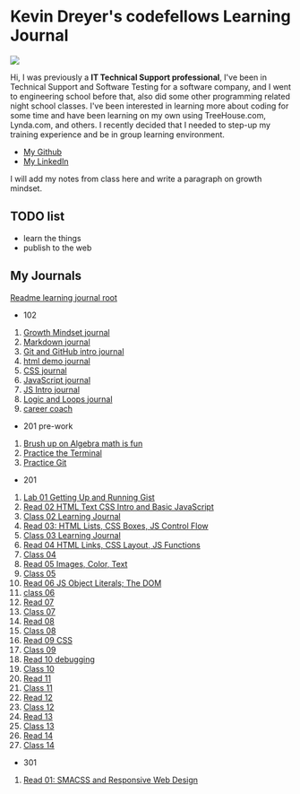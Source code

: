 # Kevin Dreyer's codefellows Learning Journal
![](https://upload.wikimedia.org/wikipedia/commons/thumb/b/b8/An_Teallach_panorama.jpg/2880px-An_Teallach_panorama.jpg)

Hi, I was previously a **IT Technical Support professional**, I've been in Technical Support and Software Testing for a software company, and I went to engineering school before that, also did some other programming related night school classes.  I've been interested in learning more about coding for some time and have been learning on my own using TreeHouse.com, Lynda.com, and others.  I recently decided that I needed to step-up my training experience and be in group learning environment.

* [My Github](https://github.com/astrokd)
* [My LinkedIn](https://www.linkedin.com/in/kevinjdreyer/)

I will add my notes from class here and write a paragraph on growth mindset.

## TODO list

+ learn the things 
+ publish to the web 

## My Journals
[Readme learning journal root](README.md)
- 102
1. [Growth Mindset journal](102/growthmindset.md)
2. [Markdown journal](102/markdown.md)
3. [Git and GitHub intro journal](102/Git_GitHub.md)
4. [html demo journal](102/htmldemo.md)
5. [CSS journal](102/css.md)
6. [JavaScript journal](102/JavaScript.md)
7. [JS Intro journal](102/JS_Intro.md)
8. [Logic and Loops journal](102/logic_loops.md)
9. [career coach](102/career_coach.md)
- 201 pre-work
1. [Brush up on Algebra math is fun](201prework/mathsisfun.md)
2. [Practice the Terminal](201prework/theTerminal.md)
3. [Practice Git](201prework/moreGit.md)
- 201
1. [Lab 01 Getting Up and Running Gist](https://gist.github.com/astrokd/0b2f10303b372f6cd3246c24d2c43c20)
2. [Read 02 HTML Text CSS Intro and Basic JavaScript](201/read02.md)
3. [Class 02 Learning Journal](201/class2.md)
4. [Read 03: HTML Lists, CSS Boxes, JS Control Flow](201/read03.md)
5. [Class 03 Learning Journal](201/class03.md)
6. [Read 04 HTML Links, CSS Layout, JS Functions](201/read04.md)
7. [Class 04](201/class04.md)
8. [Read 05 Images, Color, Text](201/read05.md)
9. [Class 05](201/class05.md)
10. [Read 06 JS Object Literals; The DOM](201/read06.md)
11. [class 06](201/class06.md)
12. [Read 07](201/read07.md)
13. [Class 07](201/class07.md)
14. [Read 08](201/read08.md)
15. [Class 08](201/class08.md)
16. [Read 09 CSS](201/read09.md)
17. [Class 09](201/class09.md)
18. [Read 10 debugging](201/read10.md)
19. [Class 10](201/class10.md)
20. [Read 11](201/read11.md)
21. [Class 11](201/class11.md)
22. [Read 12](201/read12.md)
23. [Class 12](201/class12.md)
24. [Read 13](201/read13.md)
25. [Class 13](201/class13.md)
26. [Read 14](201/read14.md)
27. [Class 14](201/class14.md)
- 301
1. [Read 01: SMACSS and Responsive Web Design](301/read01.md)


